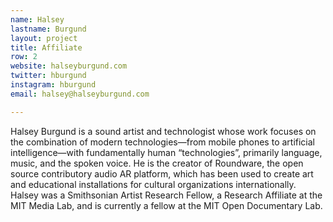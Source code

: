 ```yaml
---
name: Halsey
lastname: Burgund
layout: project
title: Affiliate
row: 2
website: halseyburgund.com
twitter: hburgund
instagram: hburgund
email: halsey@halseyburgund.com

---
```


Halsey Burgund is a sound artist and technologist whose work focuses on the combination of modern technologies—from mobile phones to artificial intelligence—with fundamentally human “technologies”, primarily language, music, and the spoken voice. He is the creator of Roundware, the open source contributory audio AR platform, which has been used to create art and educational installations for cultural organizations internationally. Halsey was a Smithsonian Artist Research Fellow, a Research Affiliate at the MIT Media Lab, and is currently a fellow at the MIT Open Documentary Lab.
